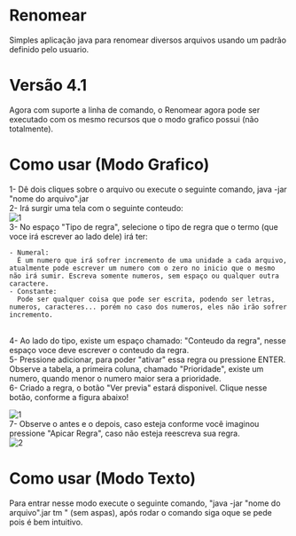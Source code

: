 # Renomear
Simples aplicação java para renomear diversos arquivos usando um padrão definido pelo usuario.

# Versão 4.1
Agora com suporte a linha de comando, o Renomear agora pode ser executado com os mesmo recursos que o modo grafico possui (não totalmente).

# Como usar (Modo Grafico)

1- Dê dois cliques sobre o arquivo ou execute o seguinte comando, java -jar "nome do arquivo".jar
</br>
2- Irá surgir uma tela com o seguinte conteudo:
</br>
![1](http://imgur.com/4QyoTBL.png)
</br>
3- No espaço "Tipo de regra", selecione o tipo de regra que o termo (que voce irá escrever ao lado dele) irá ter:
</br>

    - Numeral:
      É um numero que irá sofrer incremento de uma unidade a cada arquivo, atualmente pode escrever um numero com o zero no inicio que o mesmo não irá sumir. Escreva somente numeros, sem espaço ou qualquer outra caractere.
    - Constante:
      Pode ser qualquer coisa que pode ser escrita, podendo ser letras, numeros, caracteres... porém no caso dos numeros, eles não irão sofrer incremento.

</br>
4- Ao lado do tipo, existe um espaço chamado: "Conteudo da regra", nesse espaço voce deve escrever o conteudo da regra.
</br>
5- Pressione adicionar, para poder "ativar" essa regra ou pressione ENTER. Observe a tabela, a primeira coluna, chamado "Prioridade", existe um numero, quando menor o numero maior sera a prioridade.
</br>
6- Criado a regra, o botão "Ver previa" estará disponivel. Clique nesse botão, conforme a figura abaixo!

![1](http://imgur.com/RJBT0Bw.png)
</br>
7- Observe o antes e o depois, caso esteja conforme você imaginou pressione "Apicar Regra", caso não esteja reescreva sua regra.
</br>
![2](http://imgur.com/yzEm2Yn.png)

# Como usar (Modo Texto)

Para entrar nesse modo execute o seguinte comando, "java -jar "nome do arquivo".jar tm " (sem aspas), após rodar o comando siga oque se pede pois é bem intuitivo.
